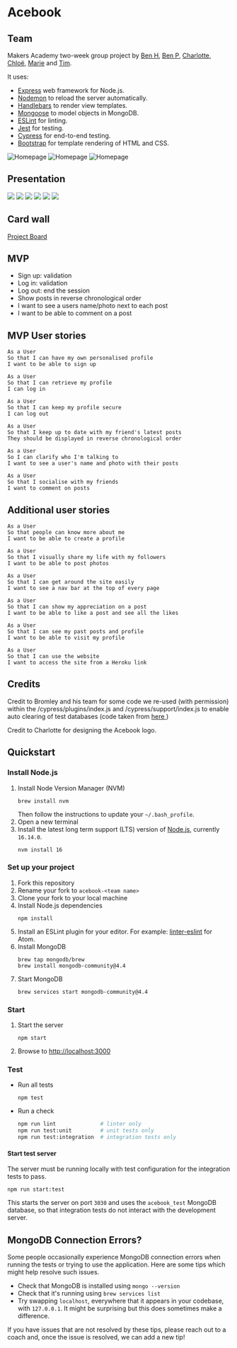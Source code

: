 # Acebook

## Team

Makers Academy two-week group project by [Ben H](https://github.com/Ledders26), [Ben P](https://github.com/benpartington), [Charlotte](https://github.com/CBuchan5), [Chloë](https://github.com/Chloeem), [Marie](https://github.com/mmguinness) and [Tim](https://github.com/breadmaking).

It uses:

- [Express](https://expressjs.com/) web framework for Node.js.
- [Nodemon](https://nodemon.io/) to reload the server automatically.
- [Handlebars](https://handlebarsjs.com/) to render view templates.
- [Mongoose](https://mongoosejs.com) to model objects in MongoDB.
- [ESLint](https://eslint.org) for linting.
- [Jest](https://jestjs.io/) for testing.
- [Cypress](https://www.cypress.io/) for end-to-end testing.
- [Bootstrap](https://getbootstrap.com/) for template rendering of HTML and CSS.

![Homepage](./public/images/screenshots/Homepage.png)
![Homepage](./public/images/screenshots/Timeline.png)
![Homepage](./public/images/screenshots/Profile.png)

## Presentation

![](./public/images/screenshots/Presentation_01.png)
![](./public/images/screenshots/Presentation_02.png)
![](./public/images/screenshots/Presentation_03.png)
![](./public/images/screenshots/Presentation_04.png)
![](./public/images/screenshots/Presentation_05.png)
![](./public/images/screenshots/Presentation_06.png)

## Card wall

<a href="https://trello.com/b/i0GzPkoZ/acebook-board-super-awesome-cool-dynamite-wolf-squadron">Project Board</a>

## MVP
- Sign up: validation
- Log in: validation
- Log out: end the session
- Show posts in reverse chronological order
- I want to see a users name/photo next to each post
- I want to be able to comment on a post

## MVP User stories
```
As a User
So that I can have my own personalised profile
I want to be able to sign up

As a User
So that I can retrieve my profile
I can log in

As a User
So that I can keep my profile secure
I can log out

As a User
So that I keep up to date with my friend's latest posts 
They should be displayed in reverse chronological order

As a User
So I can clarify who I'm talking to
I want to see a user's name and photo with their posts

As a User
So that I socialise with my friends
I want to comment on posts 
```

## Additional user stories
```
As a User
So that people can know more about me
I want to be able to create a profile

As a User
So that I visually share my life with my followers
I want to be able to post photos

As a User
So that I can get around the site easily
I want to see a nav bar at the top of every page

As a User
So that I can show my appreciation on a post
I want to be able to like a post and see all the likes

As a User
So that I can see my past posts and profile
I want to be able to visit my profile

As a User
So that I can use the website
I want to access the site from a Heroku link
```

## Credits

Credit to Bromley and his team for some code we re-used (with permission) within the /cypress/plugins/index.js and /cypress/support/index.js to enable auto clearing of test databases (code taken from <a href="https://github.com/nyahehnagi/acebook-makerverse">here </a>)

Credit to Charlotte for designing the Acebook logo. 

## Quickstart

### Install Node.js

1. Install Node Version Manager (NVM)
   ```
   brew install nvm
   ```
   Then follow the instructions to update your `~/.bash_profile`.
2. Open a new terminal
3. Install the latest long term support (LTS) version of [Node.js](https://nodejs.org/en/), currently `16.14.0`.
   ```
   nvm install 16
   ```

### Set up your project

1. Fork this repository
2. Rename your fork to `acebook-<team name>`
3. Clone your fork to your local machine
4. Install Node.js dependencies
   ```
   npm install
   ```
5. Install an ESLint plugin for your editor. For example: [linter-eslint](https://github.com/AtomLinter/linter-eslint) for Atom.
6. Install MongoDB
   ```
   brew tap mongodb/brew
   brew install mongodb-community@4.4
   ```
7. Start MongoDB
   ```
   brew services start mongodb-community@4.4
   ```

### Start

1. Start the server
   ```
   npm start
   ```
2. Browse to [http://localhost:3000](http://localhost:3000)

### Test

- Run all tests
  ```
  npm test
  ```
- Run a check
  ```bash
  npm run lint              # linter only
  npm run test:unit         # unit tests only
  npm run test:integration  # integration tests only
  ```

#### Start test server

The server must be running locally with test configuration for the
integration tests to pass.

```
npm run start:test
```

This starts the server on port `3030` and uses the `acebook_test` MongoDB database,
so that integration tests do not interact with the development server.

## MongoDB Connection Errors?

Some people occasionally experience MongoDB connection errors when running the tests or trying to use the application. Here are some tips which might help resolve such issues.

- Check that MongoDB is installed using `mongo --version`
- Check that it's running using `brew services list`
- Try swapping `localhost`, everywhere that it appears in your codebase, with `127.0.0.1`. It might be surprising but this does sometimes make a difference.

If you have issues that are not resolved by these tips, please reach out to a coach and, once the issue is resolved, we can add a new tip!

